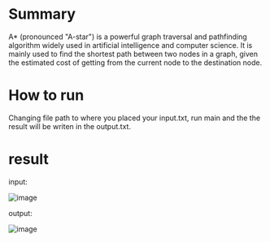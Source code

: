 # Summary
A* (pronounced "A-star") is a powerful graph traversal and pathfinding algorithm widely used in artificial intelligence and computer science. It is mainly used to find the shortest path between two nodes in a graph, given the estimated cost of getting from the current node to the destination node.
# How to run
Changing file path to where you placed your input.txt, run main and the the result will be writen in the output.txt.
# result
input: 

![image](https://github.com/user-attachments/assets/4ac29871-0f01-4ac1-8d3a-e3f24d815985)


output: 

![image](https://github.com/user-attachments/assets/8c7550ca-c2f5-43d2-a9f8-da9e60847f55)




